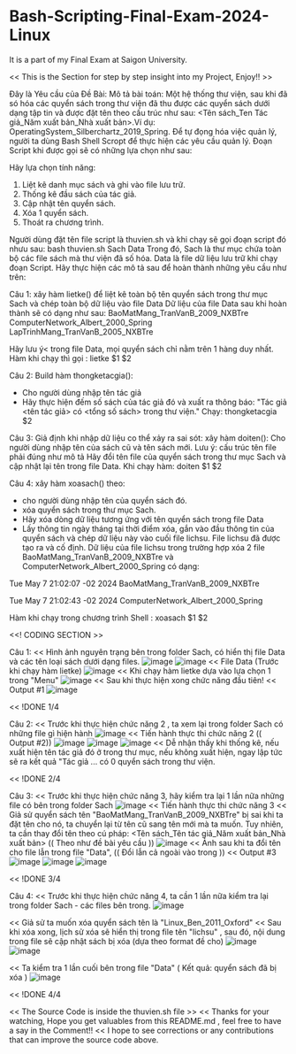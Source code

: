 # Bash-Scripting-Final-Exam-2024-Linux
It is a part of my Final Exam at Saigon University.

<< This is the Section for step by step insight into my Project, Enjoy!! >>

Đây là Yêu cầu của Đề Bài:
Mô tả bài toán:
Một hệ thống thư viện, sau khi đã só hóa các quyển sách trong thư viện đã thu được các quyển sách dưới dạng tập tin và được đặt tên theo cấu trúc như sau: <Tên sách_Ten Tác giả_Năm xuất bản_Nhà xuất bản>.Ví dụ: OperatingSystem_Silberchartz_2019_Spring. Để tự đọng hóa việc quản lý, người ta dùng Bash Shell Scropt để thực hiện các yêu cầu quản lý. Đoạn Script khi được gọi sẽ có những lựa chọn như sau:

Hãy lựa chọn tính năng:
1. Liệt kê danh mục sách và ghi vào file lưu trữ.
2. Thống kê đầu sách của tác giả.
3. Cập nhật tên quyển sách.
4. Xóa 1 quyển sách.
5. Thoát ra chương trình.
   
Người dùng đặt tên file script là thuvien.sh và khi chạy sẽ gọi đoạn script đó nhưu sau:
bash thuvien.sh Sach Data
Trong đó, Sach là thư mục chứa toàn bộ các file sách mà thư viện đã số hóa. Data là file dữ liệu lưu trữ khi chạy đoạn Script.
Hãy thực hiện các mô tả sau để hoàn thành những yêu cầu như trên:

Câu 1: xây hàm lietke() để liệt kê toàn bộ tên quyển sách trong thư mục Sach và chép toàn bộ dữ liệu vào file Data
Dữ liệu của file Data sau khi hoàn thành sẽ có dạng như sau:
BaoMatMang_TranVanB_2009_NXBTre
ComputerNetwork_Albert_2000_Spring
LapTrinhMang_TranVanB_2005_NXBTre

Hãy lưu ý< trong file Data, mọi quyển sách chỉ nằm trên 1 hàng duy nhất. 
Hàm khi chạy thì gọi : lietke $1 $2

Câu 2: Build hàm thongketacgia():
 - Cho người dùng nhập tên tác giả
 - Hãy thực hiện đếm số sách của tác giả đó và xuất ra thông báo: "Tác giả <tên tác giả> có <tổng số sách> trong thư viện."
Chạy: thongketacgia $2

Câu 3:
Giả định khi nhập dữ liệu co thể xảy ra sai sót: xây hàm doiten():
Cho người dùng nhập tên của sách cũ và tên sách mới. Lưu ý: cấu trúc tên file phải đúng như mô tả
Hãy đổi tên file của quyển sách trong thư mục Sach và cập nhật lại tên trong file Data.
Khi chạy hàm: doiten $1 $2

Câu 4:
xây hàm xoasach() theo:
 - cho người dùng nhập tên của quyển sách đó.
- xóa quyển sách trong thư mục Sach.
- Hãy xóa dòng dữ liệu tương ứng với tên quyển sách trong file Data
 - Lấy thông tin ngày tháng tại thời điểm xóa, gắn vào đầu thông tin của quyển sách và chép dữ liệu này vào cuối file lichsu. File lichsu đã được tạo ra và cố định. Dữ liệu của file lichsu trong trường hợp xóa 2 file BaoMatMang_TranVanB_2009_NXBTre và ComputerNetwork_Albert_2000_Spring có dạng:

Tue May 7 21:02:07 -02 2024 BaoMatMang_TranVanB_2009_NXBTre

Tue May 7 21:02:43 -02 2024 ComputerNetwork_Albert_2000_Spring

Hàm khi chạy trong chương trình Shell : xoasach $1 $2

<<! CODING SECTION >>

Câu 1:
<< Hình ảnh nguyên trạng bên trong folder Sach, có hiển thị file Data và các tên loại sách dưới dạng files.
![image](https://github.com/user-attachments/assets/8a44943a-ef34-4295-920d-178b4160b2f9)
![image](https://github.com/user-attachments/assets/edeae317-a784-435b-85c7-9b5ddcb1a790)
<< File Data (Trước khi chạy hàm lietke)
![image](https://github.com/user-attachments/assets/b837967b-5a9d-47c5-a83c-e87de26773d1)
<< Khi chạy hàm lietke dựa vào lựa chọn 1 trong "Menu"
![image](https://github.com/user-attachments/assets/8e0424d8-2d58-4e57-93fa-573b1a862178)
<< Sau khi thực hiện xong chức năng đầu tiên! 
<< Output #1 
![image](https://github.com/user-attachments/assets/4e0c2310-7461-421d-a54e-623d329fca20)

<< !DONE 1/4 


Câu 2:
<< Trước khi thực hiện chức năng 2 , ta xem lại trong folder Sach có những file gì hiện hành
![image](https://github.com/user-attachments/assets/55d8a65d-115f-41b7-b9c0-acc626a1da8d)
<< Tiến hành thực thi chức năng 2 (( Output #2))
![image](https://github.com/user-attachments/assets/26e45705-9d8d-4c60-91dd-15cbb1e8f0fc)
![image](https://github.com/user-attachments/assets/33c00d5c-8f01-4cdc-8353-4e73da30c1ca)
![image](https://github.com/user-attachments/assets/d884de80-16ca-4a8d-a3c3-5647c54dc2dd)
<< Dễ nhận thấy khi thống kê, nếu xuất hiện tên tác giả đó ở trong thư mục, nếu không xuất hiện, ngay lập tức sẽ ra kết quả "Tác giả ... có 0 quyển sách trong thư viện.

<< !DONE 2/4


Câu 3:
<< Trước khi thực hiện chức năng 3, hãy kiểm tra lại 1 lần nữa những file có bên trong folder Sach
![image](https://github.com/user-attachments/assets/9e86b6e2-0c92-4948-b0ca-a1a0315582e0)
<< Tiến hành thực thi chức năng 3
<< Giả sử quyển sách tên "BaoMatMang_TranVanB_2009_NXBTre" bị sai khi ta đặt tên cho nó, ta chuyển lại từ tên cũ sang tên mới
mà ta muốn. Tuy nhiên, ta cần thay đổi tên theo cú pháp: <Tên sách_Tên tác giả_Năm xuất bản_Nhà xuất bản> (( Theo như đề bài yêu cầu ))
![image](https://github.com/user-attachments/assets/2e10dfd9-071e-4461-9b73-c76221efb2c2)
<< Ảnh sau khi ta đổi tên cho file lẫn trong file "Data", (( Đổi lẫn cả ngoài vào trong ))
<< Output #3
![image](https://github.com/user-attachments/assets/4509c770-bf29-4b5e-9214-e9dd0e03e270)
![image](https://github.com/user-attachments/assets/a0fef844-133a-4318-8b54-95109c952651)
![image](https://github.com/user-attachments/assets/0d12fefe-f522-4cf6-8ee6-1de3be81474b)


<< !DONE 3/4

Câu 4:
<< Trước khi thực hiện chức năng 4, ta cần 1 lần nữa kiểm tra lại trong folder Sach - các files bên trong.
![image](https://github.com/user-attachments/assets/be5761ff-9d2e-4b93-8777-4e622ee8552a)

<< Giả sử ta muốn xóa quyển sách tên là "Linux_Ben_2011_Oxford"
<< Sau khi xóa xong, lịch sử xóa sẽ hiển thị trong file tên "lichsu" , sau đó, nội dung trong file sẽ cập nhật sách bị xóa (dựa theo format đề cho)
![image](https://github.com/user-attachments/assets/eb3f7a4e-d607-4f4d-a23f-94e3a67658c4)
![image](https://github.com/user-attachments/assets/a23edbd7-3629-49e8-ae39-259be7dc1ea2)

<< Ta kiểm tra 1 lần cuối bên trong file "Data" ( Kết quả: quyển sách đã bị xóa )
![image](https://github.com/user-attachments/assets/97d5170e-8d1c-42c3-bea2-ef54a86ead2e)

<< !DONE 4/4

<< The Source Code is inside the thuvien.sh file >>
<< Thanks for your watching, Hope you get valuables from this README.md , feel free to have a say in the Comment!!
<< I hope to see corrections or any contributions that can improve the source code above.
